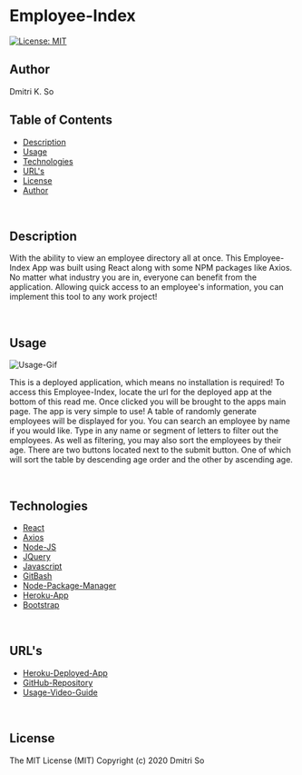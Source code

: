 # Employee-Index




[![License: MIT](https://img.shields.io/badge/License-MIT-yellow.svg)](https://opensource.org/licenses/MIT)

## Author

Dmitri K. So

## Table of Contents

* [Description](##Description)
* [Usage](##Usage)
* [Technologies](##Technologies)
* [URL's](##URL's)
* [License](##License)
* [Author](##Author)

<br>

## Description

<p> With the ability to view an employee directory all at once. This Employee-Index App was built using React along with some NPM packages like Axios. No matter what industry you are in, everyone can benefit from the application. Allowing quick access to an employee's information, you can implement this tool to any work project!</p>


<br>

## Usage



![Usage-Gif](./public/assets/gifs/Employee-Index.gif)


<p> This is a deployed application, which means no installation is required! To access this Employee-Index, locate the url for the deployed app at the bottom of this read me. Once clicked you will be brought to the apps main page. The app is very simple to use! A table of randomly generate employees will be displayed for you. You can search an employee by name if you would like. Type in any name or segment of letters to filter out the employees. As well as filtering, you may also sort the employees by their age. There are two buttons located next to the submit button. One of which will sort the table by descending age order and the other by ascending age. </p>

<br>

## Technologies


* [React](https://reactjs.org/)
* [Axios](https://www.npmjs.com/package/axios)
* [Node-JS](https://nodejs.org/en/)
* [JQuery](https://jquery.com/)
* [Javascript](https://www.javascript.com/)
* [GitBash](https://git-scm.com/downloads)
* [Node-Package-Manager](https://www.npmjs.com/)
* [Heroku-App](https://www.heroku.com/)
* [Bootstrap](https://getbootstrap.com/)


<br>

## URL's

* [Heroku-Deployed-App](https://dmitriso.github.io/employee-index/)
* [GitHub-Repository](https://github.com/dmitriso/Employee-Index)
* [Usage-Video-Guide](https://youtu.be/yWW_FmCnoY8)

<br>

## License 

<p>The MIT License (MIT) Copyright (c) 2020 Dmitri So</p>

<br>


